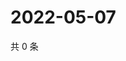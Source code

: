 # 2022-05-07

共 0 条

<!-- BEGIN WEIBO -->
<!-- 最后更新时间 Sat May 07 2022 12:20:05 GMT+0800 (China Standard Time) -->

<!-- END WEIBO -->
